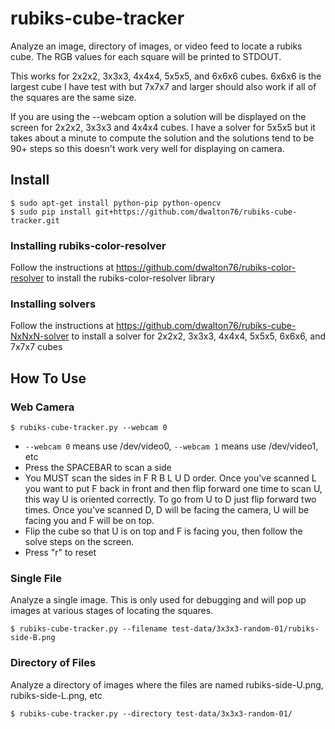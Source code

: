 # rubiks-cube-tracker
Analyze an image, directory of images, or video feed to locate a rubiks cube.
The RGB values for each square will be printed to STDOUT.

This works for 2x2x2, 3x3x3, 4x4x4, 5x5x5, and 6x6x6 cubes.  6x6x6 is the
largest cube I have test with but 7x7x7 and larger should also work if all
of the squares are the same size.

If you are using the --webcam option a solution will be displayed on the screen
for 2x2x2, 3x3x3 and 4x4x4 cubes.  I have a solver for 5x5x5 but it takes about
a minute to compute the solution and the solutions tend to be 90+ steps so this
doesn't work very well for displaying on camera.


## Install
```
$ sudo apt-get install python-pip python-opencv
$ sudo pip install git+https://github.com/dwalton76/rubiks-cube-tracker.git
```

### Installing rubiks-color-resolver
Follow the instructions at https://github.com/dwalton76/rubiks-color-resolver
to install the rubiks-color-resolver library

### Installing solvers
Follow the instructions at https://github.com/dwalton76/rubiks-cube-NxNxN-solver
to install a solver for 2x2x2, 3x3x3, 4x4x4, 5x5x5, 6x6x6, and 7x7x7 cubes


## How To Use

### Web Camera

```
$ rubiks-cube-tracker.py --webcam 0
```

- `--webcam 0` means use /dev/video0, `--webcam 1` means use /dev/video1, etc
- Press the SPACEBAR to scan a side
- You MUST scan the sides in F R B L U D order. Once you've scanned L you want to put F back in front and then flip forward one time to scan U, this way U is oriented correctly.  To go from U to D just flip forward two times. Once you've scanned D, D will be facing the camera, U will be facing you and F will be on top.
- Flip the cube so that U is on top and F is facing you, then follow the solve steps on the screen.
- Press "r" to reset

### Single File
Analyze a single image.  This is only used for debugging and will pop up
images at various stages of locating the squares.
```
$ rubiks-cube-tracker.py --filename test-data/3x3x3-random-01/rubiks-side-B.png
```

### Directory of Files
Analyze a directory of images where the files are named rubiks-side-U.png, rubiks-side-L.png, etc
```
$ rubiks-cube-tracker.py --directory test-data/3x3x3-random-01/
```
